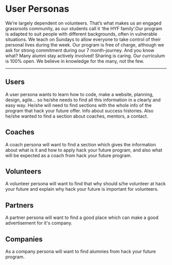 # User Personas

<!-- some introduction -->

We’re largely dependent on volunteers. That’s what makes us an engaged
grassroots community, as our students call it ‘the HYF family’.Our program is
adapted to suit people with different backgrounds, often in vulnerable
situations. We teach on Sundays to allow everyone to take control of their
personal lives during the week. Our program is free of charge, although we ask
for strong commitment during our 7 month-journey. And you know what? Many alumni
stay actively involved! Sharing is caring. Our curriculum is 100% open. We
believe in knowledge for the many, not the few.

---

<!-- a persona -->

## Users

A user persona wants to learn how to code, make a website, planning, design,
agile... so he/she needs to find all this information in a clearly and easy way.
He/she will need to find sections with the whole info of the program that hack
your future offer. Info about success histories. Also he/she wanted to find a
section about coaches, mentors, a contact.

## Coaches

A coach persona will want to find a section which gives the information about
what is it and how to apply hack your future program, and also what will be
expected as a coach from hack your future program.

## Volunteers
A volunteer persona will want to find that why should s/he volunteer at hack your future and explain why hack your future is important for volunteers. 
## Partners
A partner persona will want to find a good place which can make a good advertisement for it's company.

## Companies
As a company persona will want to find alumnies from hack your future program. 
